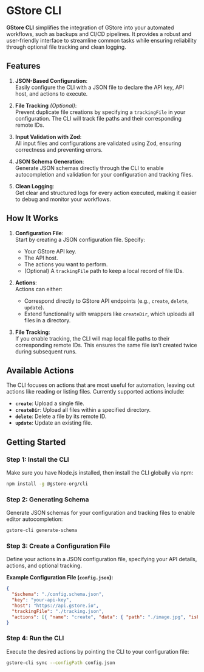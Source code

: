 # GStore CLI

**GStore CLI** simplifies the integration of GStore into your automated workflows, such as backups and CI/CD pipelines. It provides a robust and user-friendly interface to streamline common tasks while ensuring reliability through optional file tracking and clean logging.

## **Features**

1. **JSON-Based Configuration**:  
   Easily configure the CLI with a JSON file to declare the API key, API host, and actions to execute.
2. **File Tracking** _(Optional)_:  
   Prevent duplicate file creations by specifying a `trackingFile` in your configuration. The CLI will track file paths and their corresponding remote IDs.

3. **Input Validation with Zod**:  
   All input files and configurations are validated using Zod, ensuring correctness and preventing errors.

4. **JSON Schema Generation**:  
   Generate JSON schemas directly through the CLI to enable autocompletion and validation for your configuration and tracking files.

5. **Clean Logging**:  
   Get clear and structured logs for every action executed, making it easier to debug and monitor your workflows.

## **How It Works**

1. **Configuration File**:  
   Start by creating a JSON configuration file. Specify:

   - Your GStore API key.
   - The API host.
   - The actions you want to perform.
   - (Optional) A `trackingFile` path to keep a local record of file IDs.

2. **Actions**:  
   Actions can either:

   - Correspond directly to GStore API endpoints (e.g., `create`, `delete`, `update`).
   - Extend functionality with wrappers like `createDir`, which uploads all files in a directory.

3. **File Tracking**:  
   If you enable tracking, the CLI will map local file paths to their corresponding remote IDs. This ensures the same file isn’t created twice during subsequent runs.

## **Available Actions**

The CLI focuses on actions that are most useful for automation, leaving out actions like reading or listing files. Currently supported actions include:

- **`create`**: Upload a single file.
- **`createDir`**: Upload all files within a specified directory.
- **`delete`**: Delete a file by its remote ID.
- **`update`**: Update an existing file.

## **Getting Started**

### **Step 1: Install the CLI**

Make sure you have Node.js installed, then install the CLI globally via npm:

```bash
npm install -g @gstore-org/cli
```

### **Step 2: Generating Schema**

Generate JSON schemas for your configuration and tracking files to enable editor autocompletion:

```bash
gstore-cli generate-schema
```

### **Step 3: Create a Configuration File**

Define your actions in a JSON configuration file, specifying your API details, actions, and optional tracking.

**Example Configuration File (`config.json`):**

```json
{
  "$schema": "./config.schema.json",
  "key": "your-api-key",
  "host": "https://api.gstore.io",
  "trackingFile": "./tracking.json",
  "actions": [{ "name": "create", "data": { "path": "./image.jpg", "isPublic": true, "tags": ["image"] } }]
}
```

### **Step 4: Run the CLI**

Execute the desired actions by pointing the CLI to your configuration file:

```bash
gstore-cli sync --configPath config.json
```
